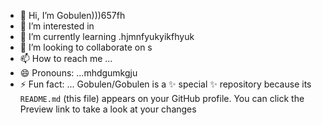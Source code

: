 - 👋 Hi, I’m Gobulen)))657fh
- 👀 I’m interested in 
- 🌱 I’m currently learning .hjmnfyukyikfhyuk
- 💞️ I’m looking to collaborate on s
- 📫 How to reach me ...
- 😄 Pronouns: ...mhdgumkgju
- ⚡ Fun fact: ...
Gobulen/Gobulen is a ✨ special ✨ repository because its `README.md` (this file) appears on your GitHub profile.
You can click the Preview link to take a look at your changes
